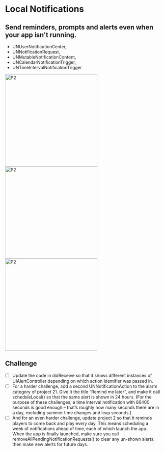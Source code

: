 # Local Notifications

## Send reminders, prompts and alerts even when your app isn't running.

- UNUserNotificationCenter, 
- UNNotificationRequest, 
- UNMutableNotificationContent, 
- UNCalendarNotificationTrigger, 
- UNTimeIntervalNotificationTrigger

<img width="300" alt="P2" src="https://sun9-58.userapi.com/impg/lApVOi1h-utZ67kPwhUwlym85EGTurnHv58tWA/vSsiTaty-Qc.jpg?size=996x2160&quality=95&sign=899569dd6a90d8d60b2d9979db8ba64c&type=album"> <img width="300" alt="P2" src="https://sun9-78.userapi.com/impg/rECS7bf8IrqLY7zmG6NlkCjwFYWV7Ar5SveWUw/K11Xb2Awx9w.jpg?size=996x2160&quality=95&sign=8ede916e3bfda0d53c35dbca40f22276&type=album"> <img width="300" alt="P2" src="https://sun9-43.userapi.com/impg/ZbqXw6-yNyZ6Z1_9m1NsszMDJSUiKO1GgO1yQA/gxEa9vtGx10.jpg?size=996x2160&quality=95&sign=f010846e68ef4e31eef1d8f8cfd2082e&type=album">

## Challenge

- [ ] Update the code in didReceive so that it shows different instances of UIAlertController depending on which action identifier was passed in.
- [ ] For a harder challenge, add a second UNNotificationAction to the alarm category of project 21. Give it the title “Remind me later”, and make it call scheduleLocal() so that the same alert is shown in 24 hours. (For the purpose of these challenges, a time interval notification with 86400 seconds is good enough – that’s roughly how many seconds there are in a day, excluding summer time changes and leap seconds.)
- [ ] And for an even harder challenge, update project 2 so that it reminds players to come back and play every day. This means scheduling a week of notifications ahead of time, each of which launch the app. When the app is finally launched, make sure you call removeAllPendingNotificationRequests() to clear any un-shown alerts, then make new alerts for future days.
